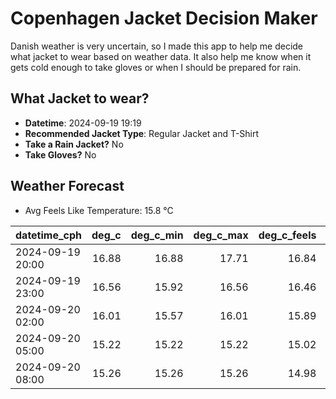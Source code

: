 
# Copenhagen Jacket Decision Maker

Danish weather is very uncertain, so I made this app to help me decide what jacket to wear based on weather data. 
It also help me know when it gets cold enough to take gloves or when I should be prepared for rain.

## What Jacket to wear?

- **Datetime**: 2024-09-19 19:19
- **Recommended Jacket Type**: Regular Jacket and T-Shirt
- **Take a Rain Jacket?** No
- **Take Gloves?** No

## Weather Forecast
- Avg Feels Like Temperature: 15.8 °C

| datetime_cph     |   deg_c |   deg_c_min |   deg_c_max |   deg_c_feels | weather   | wind   | rain   |
|:-----------------|--------:|------------:|------------:|--------------:|:----------|:-------|:-------|
| 2024-09-19 20:00 |   16.88 |       16.88 |       17.71 |         16.84 | Clear     | Low    | None   |
| 2024-09-19 23:00 |   16.56 |       15.92 |       16.56 |         16.46 | Clear     | Low    | None   |
| 2024-09-20 02:00 |   16.01 |       15.57 |       16.01 |         15.89 | Clear     | Low    | None   |
| 2024-09-20 05:00 |   15.22 |       15.22 |       15.22 |         15.02 | Clear     | Low    | None   |
| 2024-09-20 08:00 |   15.26 |       15.26 |       15.26 |         14.98 | Clear     | Low    | None   |
        